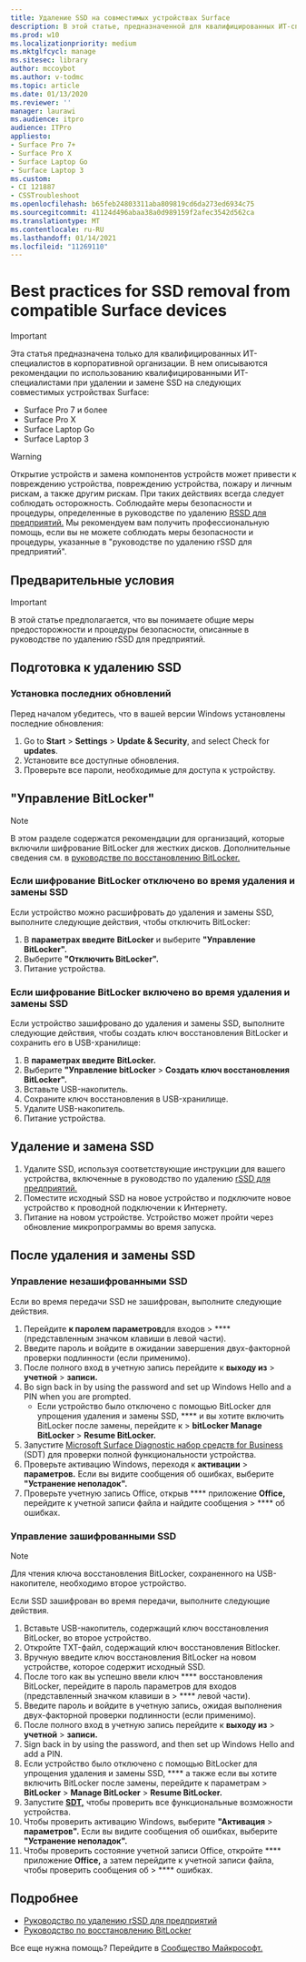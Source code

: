 ```yaml
---
title: Удаление SSD на совместимых устройствах Surface
description: В этой статье, предназначенной для квалифицированных ИТ-специалистов, описываются рекомендации по удалению и замене SSD в Surface Laptop 3, Surface Pro X и Surface Laptop Go.
ms.prod: w10
ms.localizationpriority: medium
ms.mktglfcycl: manage
ms.sitesec: library
author: mccoybot
ms.author: v-todmc
ms.topic: article
ms.date: 01/13/2020
ms.reviewer: ''
manager: laurawi
ms.audience: itpro
audience: ITPro
appliesto:
- Surface Pro 7+
- Surface Pro X
- Surface Laptop Go
- Surface Laptop 3
ms.custom:
- CI 121887
- CSSTroubleshoot
ms.openlocfilehash: b65feb24803311aba809819cd6da273ed6934c75
ms.sourcegitcommit: 41124d496abaa38a0d989159f2afec3542d562ca
ms.translationtype: MT
ms.contentlocale: ru-RU
ms.lasthandoff: 01/14/2021
ms.locfileid: "11269110"
---
```

# Best practices for SSD removal from compatible Surface devices

> [!IMPORTANT]
> Эта статья предназначена только для квалифицированных ИТ-специалистов в корпоративной организации. В нем описываются рекомендации по использованию квалифицированными ИТ-специалистами при удалении и замене SSD на следующих совместимых устройствах Surface: 

- Surface Pro 7 и более
- Surface Pro X
- Surface Laptop Go
- Surface Laptop 3

> [!WARNING]
> Открытие устройств и замена компонентов устройств может привести к повреждению устройства, повреждению устройства, пожару и личным рискам, а также другим рискам.  При таких действиях всегда следует соблюдать осторожность. Соблюдайте меры безопасности и процедуры, определенные в руководстве по удалению [RSSD для предприятий.](https://www.microsoft.com/download/100440) Мы рекомендуем вам получить профессиональную помощь, если вы не можете соблюдать меры безопасности и процедуры, указанные в "руководстве по удалению rSSD для предприятий".

## Предварительные условия

> [!IMPORTANT]
> В этой статье предполагается, что вы понимаете общие меры предосторожности и процедуры безопасности, описанные в руководстве по удалению rSSD для предприятий.

## Подготовка к удалению SSD 

### Установка последних обновлений 

Перед началом убедитесь, что в вашей версии Windows установлены последние обновления:

1.  Go to **Start**  >  **Settings**  >  **Update & Security**, and select Check for **updates**.
2. Установите все доступные обновления.
3. Проверьте все пароли, необходимые для доступа к устройству.  
 
## "Управление BitLocker" 

> [!NOTE]
> В этом разделе содержатся рекомендации для организаций, которые включили шифрование BitLocker для жестких дисков. Дополнительные сведения см. в [руководстве по восстановлению BitLocker.](https://docs.microsoft.com/windows/security/information-protection/bitlocker/bitlocker-recovery-guide-plan) 

### Если шифрование BitLocker отключено во время удаления и замены SSD

Если устройство можно расшифровать до удаления и замены SSD, выполните следующие действия, чтобы отключить BitLocker:

1.  В **параметрах введите** **BitLocker** и выберите **"Управление BitLocker".** 
2.  Выберите **"Отключить BitLocker".** 
3.  Питание устройства. 

### Если шифрование BitLocker включено во время удаления и замены SSD

Если устройство зашифровано до удаления и замены SSD, выполните следующие действия, чтобы создать ключ восстановления BitLocker и сохранить его в USB-хранилище:

1.  В **параметрах введите** **BitLocker.**
2. Выберите **"Управление bitLocker**  > **Создать ключ восстановления BitLocker".**
2.  Вставьте USB-накопитель. 
4.  Сохраните ключ восстановления в USB-хранилище.  
5.  Удалите USB-накопитель.  
6.  Питание устройства. 

## Удаление и замена SSD 

1.  Удалите SSD, используя соответствующие инструкции для вашего устройства, включенные в руководство по удалению [rSSD для предприятий.](https://www.microsoft.com/download/100440) 
2.  Поместите исходный SSD на новое устройство и подключите новое устройство к проводной подключении к Интернету.
3.  Питание на новом устройстве. Устройство может пройти через обновление микропрограммы во время запуска.  
 
## После удаления и замены SSD

### Управление незашифрованными SSD 

Если во время передачи SSD не зашифрован, выполните следующие действия. 

1.  Перейдите **к паролем параметров**для входов  >  **** (представленным значком клавиши в левой части).  
2.  Введите пароль и войдите в ожидании завершения двух-факторной проверки подлинности (если применимо).
3.  После полного вход в учетную запись перейдите к **выходу из**  >  **учетной**  >  **записи.**  
4.  Во sign back in by using the password and set up Windows Hello and a PIN when you are prompted. 
    - Если устройство было отключено с помощью BitLocker для упрощения удаления и замены SSD, **** и вы хотите включить BitLocker после замены, перейдите к  >  **bitLocker Manage BitLocker**  >  **Resume BitLocker.**  
6.  Запустите [Microsoft Surface Diagnostic набор средств for Business](surface-diagnostic-toolkit-for-business-intro.md) (SDT) для проверки полной функциональности устройства.  
7.  Проверьте активацию Windows, переходя к **активации**  >  **параметров.**  Если вы видите сообщения об ошибках, выберите **"Устранение неполадок".** 
8.  Проверьте учетную запись Office, открыв **** приложение **Office,** перейдите к учетной записи файла и найдите сообщения  >  **** об ошибках.  

### Управление зашифрованными SSD 

> [!NOTE]
> Для чтения ключа восстановления BitLocker, сохраненного на USB-накопителе, необходимо второе устройство. 

Если SSD зашифрован во время передачи, выполните следующие действия.

1.  Вставьте USB-накопитель, содержащий ключ восстановления BitLocker, во второе устройство. 
2.  Откройте TXT-файл, содержащий ключ восстановления Bitlocker. 
3.  Вручную введите ключ восстановления BitLocker на новом устройстве, которое содержит исходный SSD.  
4.  После того как вы успешно ввели ключ **** восстановления BitLocker, перейдите в пароль параметров для входов (представленный значком клавиши в  >  **** левой части).  
5.  Введите пароль и войдите в учетную запись, ожидая выполнения двух-факторной проверки подлинности (если применимо).
6.  После полного вход в учетную запись перейдите к **выходу из**  >  **учетной**  >  **записи.**  
7.  Sign back in by using the password, and then set up Windows Hello and add a PIN. 
8.  Если устройство было отключено с помощью BitLocker для упрощения удаления и замены SSD, **** а также если вы хотите включить BitLocker после замены, перейдите к параметрам  >  **BitLocker**  >  **Manage BitLocker**  >  **Resume BitLocker.**  
9.  Запустите **[SDT,](surface-diagnostic-toolkit-for-business-intro.md)** чтобы проверить все функциональные возможности устройства.  
10. Чтобы проверить активацию Windows, выберите **"Активация**  >  **параметров".**  Если вы видите сообщения об ошибках, выберите **"Устранение неполадок".**
11. Чтобы проверить состояние учетной записи Office, откройте **** приложение **Office,** а затем перейдите к учетной записи файла, чтобы проверить сообщения об  >  **** ошибках.

## Подробнее

- [Руководство по удалению rSSD для предприятий](https://www.microsoft.com/download/100440)
- [Руководство по восстановлению BitLocker](https://docs.microsoft.com/windows/security/information-protection/bitlocker/bitlocker-recovery-guide-plan)

Все еще нужна помощь? Перейдите в [Сообщество Майкрософт.](https://answers.microsoft.com/)